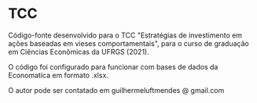 # TCC
Código-fonte desenvolvido para o TCC "Estratégias de investimento em ações baseadas em vieses comportamentais", para o curso de graduação em Ciências Econômicas da UFRGS (2021).

O código foi configurado para funcionar com bases de dados da Economatica em formato .xlsx.

O autor pode ser contatado em guilhermeluftmendes @ gmail.com
